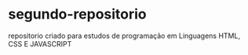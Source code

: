 # segundo-repositorio
repositorio criado para estudos de programação em Linguagens HTML, CSS E JAVASCRIPT
